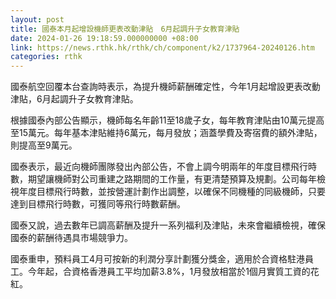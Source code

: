 ```yaml
---
layout: post
title: 國泰本月起增設機師更表改動津貼　6月起調升子女教育津貼
date: 2024-01-26 19:18:59.000000000 +08:00
link: https://news.rthk.hk/rthk/ch/component/k2/1737964-20240126.htm
categories: rthk
---
```


國泰航空回覆本台查詢時表示，為提升機師薪酬確定性，今年1月起增設更表改動津貼，6月起調升子女教育津貼。

根據國泰內部公告顯示，機師每名年齡11至18歲子女，每年教育津貼由10萬元提高至15萬元。每年基本津貼維持6萬元，每月發放；涵蓋學費及寄宿費的額外津貼，則提高至9萬元。

國泰表示，最近向機師團隊發出內部公告，不會上調今明兩年的年度目標飛行時數，期望讓機師對公司重建之路期間的工作量，有更清楚預算及規劃。公司每年檢視年度目標飛行時數，並按營運計劃作出調整，以確保不同機種的同級機師，只要達到目標飛行時數，可獲同等飛行時數薪酬。

國泰又說，過去數年已調高薪酬及提升一系列福利及津貼，未來會繼續檢視，確保國泰的薪酬待遇具市場競爭力。

國泰重申，預料員工4月可按新的利潤分享計劃獲分獎金，適用於合資格駐港員工。今年起，合資格香港員工平均加薪3.8%，1月發放相當於1個月實質工資的花紅。
